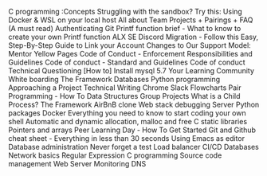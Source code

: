 C programming :Concepts
Struggling with the sandbox? Try this: Using Docker & WSL on your local host
All about Team Projects + Pairings + FAQ (A must read)
Authenticating Git
Printf function brief - What to know to create your own Printf function
ALX SE Discord Migration - Follow this Easy, Step-By-Step Guide to Link your Account
Changes to Our Support Model: Mentor Yellow Pages
Code of Conduct - Enforcement Responsibilities and Guidelines
Code of conduct - Standard and Guidelines
Code of conduct
Technical Questioning
[How to] Install mysql 5.7
Your Learning Community
White boarding
The Framework
Databases
Python programming
Approaching a Project
Technical Writing
Chrome
Slack
Flowcharts
Pair Programming - How To
Data Structures
Group Projects
What is a Child Process?
The Framework
AirBnB clone
Web stack debugging
Server
Python packages
Docker
Everything you need to know to start coding your own shell
Automatic and dynamic allocation, malloc and free
C static libraries
Pointers and arrays
Peer Learning Day - How To Get Started
Git and Github cheat sheet - Everything in less than 30 seconds
Using Emacs as editor
Database administration
Never forget a test
Load balancer
CI/CD
Databases
Network basics
Regular Expression
C programming
Source code management
Web Server
Monitoring
DNS
